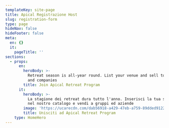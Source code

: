 ```yaml
---
templateKey: site-page
title: Apical Registrazione Host
slug: registration-form
type: page
hideNav: false
hideFooter: false
meta:
  en: {}
  it:
    pageTitle: ''
sections:
  - props:
      en:
        heroBody: >-
          Retreat season is all-year round. List your venue and sell to groups
          and companies
        title: Join Apical Retreat Program
      it:
        heroBody: >-
          La stagione dei retreat dura tutto l'anno. Inserisci la tua struttura
          nel nostro catalogo e vendi a gruppi ed aziende
        image: 'https://ucarecdn.com/dab56918-a429-47eb-a759-89dded912233/'
        title: Unisciti ad Apical Retreat Program
    type: HomeHero
---
```


